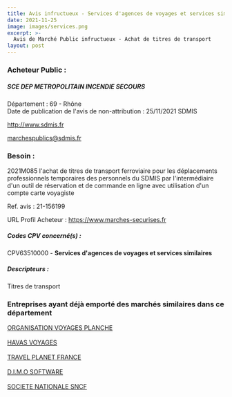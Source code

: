```yaml
---
title: Avis infructueux - Services d'agences de voyages et services similaires
date: 2021-11-25
image: images/services.png
excerpt: >-
  Avis de Marché Public infructueux - Achat de titres de transport
layout: post
---
```


### Acheteur Public :
##### SCE DEP METROPOLITAIN INCENDIE SECOURS
Département : 69 - Rhône<br/>
Date de publication de l'avis de non-attribution : 25/11/2021
SDMIS

http://www.sdmis.fr

marchespublics@sdmis.fr


### Besoin :

2021M085 l'achat de titres de transport ferroviaire pour les déplacements professionnels temporaires des personnels du SDMIS par l'intermédiaire d'un outil de réservation et de commande en ligne avec utilisation d'un compte carte voyagiste

Ref. avis : 21-156199

URL Profil Acheteur : https://www.marches-securises.fr

##### Codes CPV concerné(s) :
CPV63510000 - **Services d'agences de voyages et services similaires** <br/>

##### Descripteurs :
Titres de transport <br/>

### Entreprises ayant déjà emporté des marchés similaires dans ce département
<a href="/entreprise-545/siren-312326275">ORGANISATION VOYAGES PLANCHE</a><br/><br/>
<a href="/entreprise-551/siren-377533294">HAVAS VOYAGES</a><br/><br/>
<a href="/entreprise-552/siren-384221925">TRAVEL PLANET FRANCE</a><br/><br/>
<a href="/entreprise-555/siren-399551282">D.I.M.O SOFTWARE</a><br/><br/>
<a href="/entreprise-572/siren-552049447">SOCIETE NATIONALE SNCF</a><br/><br/>
